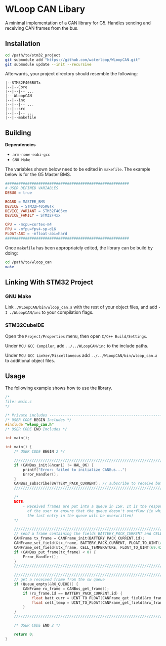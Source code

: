 # WLoop CAN Libary

A minimal implementation of a CAN library for G5. Handles sending and receiving CAN frames from the bus.

## Installation

```bash
cd /path/to/stm32_project
git submodule add "https://github.com/waterloop/WLoopCAN.git"
git submodule update --init --recursive
```

Afterwards, your project directory should resemble the following:

```
|--STM32F405RGTx
|--|--Core
|--|--|-- ...
|---WLoopCAN
|--|--inc
|--|--|-- ...
|--|--src
|--|--|-- ...
|--|--makefile
```

## Building

**Dependencies**

* `arm-none-eabi-gcc`
* `GNU Make`

The variables shown below need to be edited in `makefile`. The example below is for the G5 Master BMS.

```makefile
########################################################
# USER DEFINED VARIABLES
DEBUG = true

BOARD = MASTER_BMS
DEVICE = STM32F405RGTx
DEVICE_VARIANT = STM32F405xx
DEVICE_FAMILY = STM32F4xx

CPU = -mcpu=cortex-m4
FPU = -mfpu=fpv4-sp-d16
FLOAT-ABI = -mfloat-abi=hard
########################################################
```

Once `makefile` has been appropriately edited, the library can be build by doing:

```bash
cd /path/to/wloop_can
make
```

## Linking With STM32 Project

### GNU Make

Link `./WLoopCAN/bin/wloop_can.a` with the rest of your object files, and add `-I ./WLoopCAN/inc` to your compilation flags.

### STM32CubeIDE

Open the `Project/Properties` menu, then open `C/C++ Build/Settings`.

Under `MCU GCC Compiler`, add `../../WLoopCAN/inc` to the include paths.

Under `MCU GCC Linker/Miscellaneous` add `../../WLoopCAN/bin/wloop_can.a` to additional object files.

## Usage

The following example shows how to use the library.

```c
/*
file: main.c
*/

/* Private includes ----------------------------------------------------------*/
/* USER CODE BEGIN Includes */
#include "wloop_can.h"
/* USER CODE END Includes */

int main();

int main() {
    /* USER CODE BEGIN 2 */

    ////////////////////////////////////////////////////////////////////////////////////////////
	if (CANBus_init(&hcan1) != HAL_OK) {
    	printf("Error: failed to initialize CANBus...")
        Error_Handler();
    }
    CANBus_subscribe(BATTERY_PACK_CURRENT);	// subscribe to receive battery pack current data
    ////////////////////////////////////////////////////////////////////////////////////////////

    /*
    NOTE:
        - Received frames are put into a queue in ISR. It is the responsibility
          of the user to ensure that the queue doesn't overflow (in which case,
          the last entry in the queue will be overwritten)
    */

    ////////////////////////////////////////////////////////////////////////////////////////////
    // send a frame containing the fields BATTERY_PACK_CURRENT and CELL_TEMPERATURE
    CANFrame tx_frame = CANFrame_init(BATTERY_PACK_CURRENT.id);
    CANFrame_set_field(&tx_frame, BATTERY_PACK_CURRENT, FLOAT_TO_UINT(4.20));
    CANFrame_set_field(&tx_frame, CELL_TEMPERATURE, FLOAT_TO_UINT(69.420));
    if (CANBus_put_frame(tx_frame) < 0) {
        Error_Handler();
    }
    ////////////////////////////////////////////////////////////////////////////////////////////

    ////////////////////////////////////////////////////////////////////////////////////////////
    // get a received frame from the sw queue
    if (Queue_empty(&RX_QUEUE)) {
        CANFrame rx_frame = CANBus_get_frame();
        if (rx_frame.id == BATTERY_PACK_CURRENT.id) {
            float batt_curr = UINT_TO_FLOAT(CANFrame_get_field(&rx_frame, BATTERY_PACK_CURRENT));
            float cell_temp = UINT_TO_FLOAT(CANFrame_get_field(&rx_frame, CELL_TEMPERATURE));
        }
    }
    ////////////////////////////////////////////////////////////////////////////////////////////

    /* USER CODE END 2 */

    return 0;
}
```

